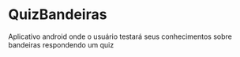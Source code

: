 # QuizBandeiras
Aplicativo android onde o usuário testará seus conhecimentos sobre bandeiras respondendo um quiz
